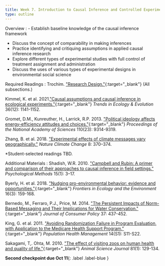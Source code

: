 ```yaml
---
title: Week 7. Introduction to Causal Inference and Controlled Experiments (Oct 8)
type: outline
---
```


Overview
: - Establish baseline knowledge of the causal inference framework
  - Discuss the concept of comparability in making inferences
  - Practice identifying and critiquing assumptions in applied causal inference research
  - Explore different types of experimental studies with full control of treatment assignment and administration
  - Discuss the uses of various types of experimental designs in environmental social science

Required Readings
: Trochim. ["Research Design."](https://conjointly.com/kb/research-design/){:target="_blank"} (All subsections.)
    
  Kimmel, K. et al. 2021.["Causal assumptions and causal inference in ecological experiments."](https://doi.org/10.1016/j.tree.2021.08.008){:target="_blank"} _Trends in Ecology & Evolution_ 36(12): 1141-1152.

  Gromet, D.M., Kunreuther, H., Larrick, R.P. 2013. ["Political ideology affects energy-efficiency attitudes and choices."](https://doi.org/10.1073/pnas.1218453110){:target="_blank"} _Proceedings of the National Academy of Sciences_ 110(23): 9314-9319.

  Zhang, B. et al. 2018. ["Experimental effects of climate messages vary geographically."](https://doi.org/10.1038/s41558-018-0122-0) _Nature Climate Change_ 8: 370–374.
  
  *Student-selected readings TBD.

Additional Materials
: Shadish, W.R. 2010. ["Campbell and Rubin: A primer and comparison of their approaches to causal inference in field settings."](https://doi.org/10.1037/a0015916) _Psychological Methods_ 15(1): 3–17.

  Byerly, H. et al. 2018. ["Nudging pro-environmental behavior: evidence and opportunities."](https://doi.org/10.1002/fee.1777){:target="_blank"} _Frontiers in Ecology and the Environment_ 16(3): 159-168.

  Bernedo, M., Ferraro, P.J., Price, M. 2014. ["The Persistent Impacts of Norm-Based Messaging and Their Implications for Water Conservation."](https://doi.org/10.1007/s10603-014-9266-0){:target="_blank"} _Journal of Consumer Policy_ 37: 437-452.
  
  King, G. et al. 2011. ["Avoiding Randomization Failure in Program Evaluation, with Application to the Medicare Health Support Program."](https://doi.org/10.1089/pop.2010.0074){:target="_blank"} _Population Health Management_ 14(S1): S11-S22.
  
  Sakagami, T,. Ohta, M. 2010. ["The effect of visiting zoos on human health and quality of life."](https://doi.org/10.1111/j.1740-0929.2009.00714.x){:target="_blank"} _Animal Science Journal_ 81(1): 129-134.

**Second checkpoint due Oct 11**{: .label .label-blue }

